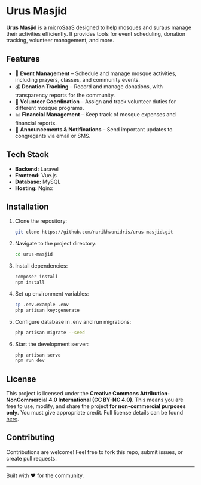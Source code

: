 # Urus Masjid

**Urus Masjid** is a microSaaS designed to help mosques and suraus manage their activities efficiently. It provides tools for event scheduling, donation tracking, volunteer management, and more.

## Features

- 🕌 **Event Management** – Schedule and manage mosque activities, including prayers, classes, and community events.  
- 💰 **Donation Tracking** – Record and manage donations, with transparency reports for the community.  
- 🤝 **Volunteer Coordination** – Assign and track volunteer duties for different mosque programs.  
- 📊 **Financial Management** – Keep track of mosque expenses and financial reports.  
- 📢 **Announcements & Notifications** – Send important updates to congregants via email or SMS.  

## Tech Stack

- **Backend:** Laravel  
- **Frontend:** Vue.js  
- **Database:** MySQL  
- **Hosting:** Nginx  

## Installation

1. Clone the repository:  
   ```sh
   git clone https://github.com/nurikhwanidris/urus-masjid.git
   ```

2. Navigate to the project directory:
   ```sh
   cd urus-masjid
   ```

3. Install dependencies:
   ```sh
   composer install
   npm install
   ```

4. Set up environment variables:
   ```sh
   cp .env.example .env
   php artisan key:generate
   ```

5. Configure database in .env and run migrations:
   ```sh
   php artisan migrate --seed
   ```

6. Start the development server:
   ```sh
   php artisan serve
   npm run dev
   ```

## License

This project is licensed under the **Creative Commons Attribution-NonCommercial 4.0 International (CC BY-NC 4.0)**. This means you are free to use, modify, and share the project **for non-commercial purposes only**. You must give appropriate credit. Full license details can be found [here](LICENSE).

## Contributing

Contributions are welcome! Feel free to fork this repo, submit issues, or create pull requests.

---

Built with ❤️ for the community.

